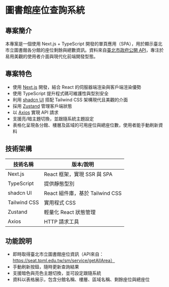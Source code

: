 # 圖書館座位查詢系統

## 專案簡介

本專案是一個使用 Next.js + TypeScript 開發的單頁應用（SPA），用於顯示臺北市立圖書館各分館的座位剩餘與總數資訊。資料來自[臺北市政府公開 API](https://data.taipei/dataset/detail?id=83f98c41-a8be-4a64-94ad-1aebb516c367)，專注於易用美觀的使用者介面與現代化前端開發型態。

## 專案特色

- 使用 [Next.js](https://nextjs.org/) 開發，結合 React 的伺服器端渲染與客戶端渲染優勢
- 使用 TypeScript 提升程式碼可維護性與型別安全
- 利用 [shadcn UI](https://ui.shadcn.com/) 搭配 Tailwind CSS 架構現代且美觀的介面
- 採用 [Zustand](https://zustand-demo.pmnd.rs/) 管理客戶端狀態
- 以 [Axios](https://axios-http.com/) 實現 API 請求
- 支援亮/暗主題切換，並跟隨系統主題設定
- 表格化呈現各分館、樓層及區域的可用座位與總座位數，使用者能手動刷新資料

## 技術架構

| 技術名稱     | 版本/說明                       |
| ------------ | ------------------------------- |
| Next.js      | React 框架，實現 SSR 與 SPA     |
| TypeScript   | 提供靜態型別                    |
| shadcn UI    | React 組件庫，基於 Tailwind CSS |
| Tailwind CSS | 實用程式 CSS                    |
| Zustand      | 輕量化 React 狀態管理           |
| Axios        | HTTP 請求工具                   |

## 功能說明

- 即時取得臺北市立圖書館座位資訊（API來自：https://seat.tpml.edu.tw/sm/service/getAllArea）
- 手動刷新按鈕，隨時更新查詢結果
- 支援暗色與亮色主題切換，並可設定跟隨系統
- 資料以表格展示，包含分館名稱、樓層、區域名稱、剩餘座位與總座位
